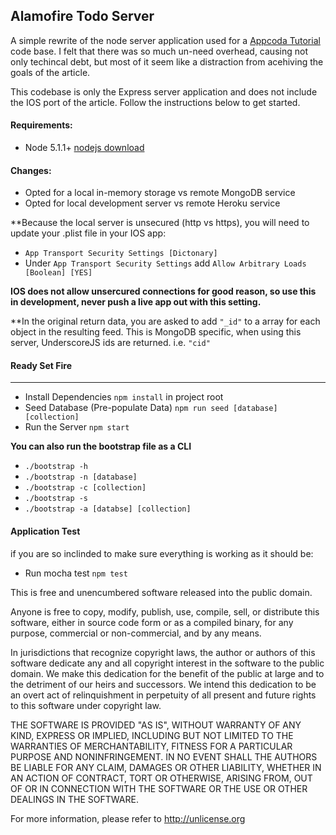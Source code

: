 ## Alamofire Todo Server

A simple rewrite of the node server application used for a [Appcoda Tutorial](http://www.appcoda.com/alamofire-beginner-guide/) code base.
I felt that there was so much un-need overhead, causing not only techincal debt, but most of it seem like a distraction from 
acehiving the goals of the article.

This codebase is only the Express server application and does not include the IOS port of the article. Follow
the instructions below to get started.

#### Requirements:
- Node 5.1.1+ [nodejs download](http://nodejs.org)

#### Changes:
- Opted for a local in-memory storage vs remote MongoDB service
- Opted for local development server vs remote Heroku service

**Because the local server is unsecured (http vs https), you will need to update
your .plist file in your IOS app:
- `App Transport Security Settings [Dictonary]`
- Under `App Transport Security Settings` add `Allow Arbitrary Loads [Boolean] [YES]`

**IOS does not allow unsercured connections for good reason, so use this in development,
never push a live app out with this setting.**

**In the original return data, you are asked to add `"_id"` to a array for each object in 
the resulting feed. This is MongoDB specific, when using this server, UnderscoreJS ids are
returned. i.e. `"cid"`

#### Ready Set Fire
----------------------------
- Install Dependencies `npm install` in project root
- Seed Database (Pre-populate Data) `npm run seed [database] [collection]` 
- Run the Server `npm start`

**You can also run the bootstrap file as a CLI**
- `./bootstrap -h`
- `./bootstrap -n [database]`
- `./bootstrap -c [collection]`
- `./bootstrap -s`
- `./bootstrap -a [databse] [collection]`

#### Application Test 
if you are so inclinded to make sure everything is working as it should be:
- Run mocha test `npm test`

This is free and unencumbered software released into the public domain.

Anyone is free to copy, modify, publish, use, compile, sell, or
distribute this software, either in source code form or as a compiled
binary, for any purpose, commercial or non-commercial, and by any
means.

In jurisdictions that recognize copyright laws, the author or authors
of this software dedicate any and all copyright interest in the
software to the public domain. We make this dedication for the benefit
of the public at large and to the detriment of our heirs and
successors. We intend this dedication to be an overt act of
relinquishment in perpetuity of all present and future rights to this
software under copyright law.

THE SOFTWARE IS PROVIDED "AS IS", WITHOUT WARRANTY OF ANY KIND,
EXPRESS OR IMPLIED, INCLUDING BUT NOT LIMITED TO THE WARRANTIES OF
MERCHANTABILITY, FITNESS FOR A PARTICULAR PURPOSE AND NONINFRINGEMENT.
IN NO EVENT SHALL THE AUTHORS BE LIABLE FOR ANY CLAIM, DAMAGES OR
OTHER LIABILITY, WHETHER IN AN ACTION OF CONTRACT, TORT OR OTHERWISE,
ARISING FROM, OUT OF OR IN CONNECTION WITH THE SOFTWARE OR THE USE OR
OTHER DEALINGS IN THE SOFTWARE.

For more information, please refer to <http://unlicense.org>
